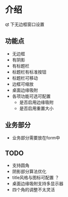 # 介绍

qt 下无边框窗口设置

## 功能点

- 无边框
- 有阴影
- 有标题栏
- 标题栏有标准按钮
- 标题栏可移动
- 边框可缩放
- 桌面边缘吸附
- 各项功能可选可配置
    - 是否启用边缘吸附
    - 是否启用重置大小

## 业务部分
- 业务部分需要放在form中

## TODO

- 支持圆角
- 阴影部分算法优化
- title风格与图标可配置 ？
- 桌面边缘吸附支持多显示器
- 四个角的调整不太灵活
